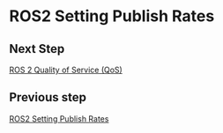 # ROS2 Setting Publish Rates

## Next Step

[ROS 2 Quality of Service (QoS)](10_doc.md)

## Previous step

[ROS2 Setting Publish Rates](8_doc.md)